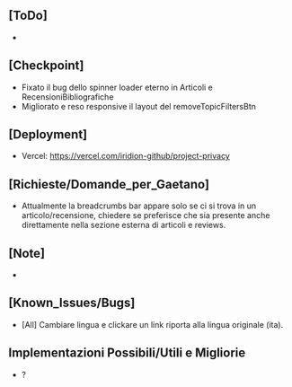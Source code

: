 ## [ToDo]
- 
## [Checkpoint]
- Fixato il bug dello spinner loader eterno in Articoli e RecensioniBibliografiche
- Migliorato e reso responsive il layout del removeTopicFiltersBtn
## [Deployment]
- Vercel: https://vercel.com/iridion-github/project-privacy
## [Richieste/Domande_per_Gaetano]
- Attualmente la breadcrumbs bar appare solo se ci si trova in un articolo/recensione, chiedere se preferisce che sia presente anche direttamente nella sezione esterna di articoli e reviews.
## [Note]
- 
## [Known_Issues/Bugs]
- [All] Cambiare lingua e clickare un link riporta alla lingua originale (ita).
## Implementazioni Possibili/Utili e Migliorie
- ?